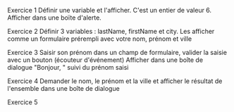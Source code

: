 Exercice 1
Définir une variable et l'afficher.
C'est un entier de valeur 6.
Afficher dans une boïte d'alerte.

Exercice 2
Définir 3 variables : lastName, firstName et city.
Les afficher comme un formulaire prérempli avec votre nom, prénom et ville

Exercice 3
Saisir son prénom dans un champ de formulaire, valider la saisie avec un bouton (écouteur d'événement)
Afficher dans une boîte de dialogue "Bonjour, " suivi du prénom saisi

Exercice 4
Demander le nom, le prénom et la ville et afficher le résultat de l'ensemble dans une boîte de dialogue

Exercice 5 